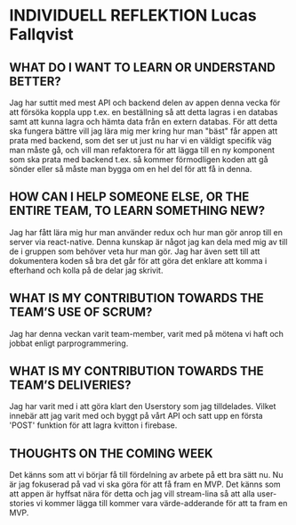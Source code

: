 # INDIVIDUELL REFLEKTION Lucas Fallqvist

## WHAT DO I WANT TO LEARN OR UNDERSTAND BETTER?
Jag har suttit med mest API och backend delen av appen denna vecka för att försöka koppla upp t.ex. en beställning så att detta lagras i en databas samt att kunna lagra och hämta data från en extern databas.
För att detta ska fungera bättre vill jag lära mig mer kring hur man "bäst" får appen att prata med backend, som det ser ut just nu har vi en väldigt specifik väg man måste gå, och vill man refaktorera för att lägga till en ny komponent som ska prata med backend t.ex. så kommer förmodligen koden att gå sönder eller så måste man bygga om en hel del för att få in denna.  

## HOW CAN I HELP SOMEONE ELSE, OR THE ENTIRE TEAM, TO LEARN SOMETHING NEW? 
Jag har fått lära mig hur man använder redux och hur man gör anrop till en server via react-native. 
Denna kunskap är något jag kan dela med mig av till de i gruppen som behöver veta hur man gör. Jag har även sett till att dokumentera koden så bra det går för att göra det enklare att komma i efterhand och kolla på de delar jag skrivit. 

## WHAT IS MY CONTRIBUTION TOWARDS THE TEAM’S USE OF SCRUM? 
Jag har denna veckan varit team-member, varit med på mötena vi haft och jobbat enligt parprogrammering.

## WHAT IS MY CONTRIBUTION TOWARDS THE TEAM’S DELIVERIES? 
Jag har varit med i att göra klart den Userstory som jag tilldelades. Vilket innebär att jag varit med och byggt på vårt API och satt upp en första 'POST' funktion för att lagra kvitton i firebase. 

## THOUGHTS ON THE COMING WEEK
Det känns som att vi börjar få till fördelning av arbete på ett bra sätt nu. Nu är jag fokuserad på vad vi ska göra för att få fram en MVP. Det känns som att appen är hyffsat nära för detta och jag vill stream-lina så att alla user-stories vi kommer lägga till kommer vara värde-adderande för att ta fram en MVP. 
